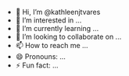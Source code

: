 - 👋 Hi, I’m @kathleenjtvares
- 👀 I’m interested in ...
- 🌱 I’m currently learning ...
- 💞️ I’m looking to collaborate on ...
- 📫 How to reach me ...
- 😄 Pronouns: ...
- ⚡ Fun fact: ...

<!---
kathleenjtvares/kathleenjtvares is a ✨ special ✨ repository because its `README.md` (this file) appears on your GitHub profile.
You can click the Preview link to take a look at your changes.
--->
